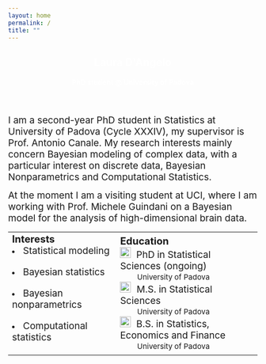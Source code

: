 ```yaml
---
layout: home
permalink: /
title: ""
---
```




<body>    
<div class="page-lead" style="background-image:url(https://www.engage.it/wp-content/uploads/2016/09/Fig-1.jpg)">
      <div class="wrap page-lead-content">
        <h2>Laura D'Angelo</h2>
        <h4>PhD student @ University of Padova</h4>
      </div><!-- /.page-lead-content -->
    </div><!-- /.page-lead -->
    

<div id="page-wrapper">
<!--[if lt IE 9]><div class="upgrade notice-warning"><strong>Your browser is quite old!</strong> Why not <a href="http://whatbrowser.org/">upgrade to a newer one</a> to better enjoy this site?</div><![endif]-->
<div id="main" role="main">
        <div class="wrap">
          <div class="page-title">
            <h1></h1>
            
</div>
<div class="archive-wrap">
<div class="page-content">
  
<br>  
<font style="font-size:19px">
I am a second-year PhD student in Statistics at University of Padova (Cycle XXXIV), my supervisor is Prof. Antonio Canale. My research interests mainly concern Bayesian modeling of complex data, with a particular interest on discrete data, Bayesian Nonparametrics and Computational Statistics. 
  
<br>
  
At the moment I am a visiting student at UCI, where I am working with Prof. Michele Guindani on a Bayesian model for the analysis of high-dimensional brain data.
</font>

</div>
<!-- /.tiles -->
<table border="0">
 <tr>
    <td>
      <b style="font-size:20px">Interests</b> <br>
      <li>  <font style="font-size:19px"> Statistical modeling </font> </li> <br>
      <li> <font style="font-size:19px"> Bayesian statistics </font> </li><br>
      <li>  <font style="font-size:19px"> Bayesian nonparametrics </font> </li><br>
      <li> <font style="font-size:19px"> Computational statistics </font> </li><br>
   </td>   
   <td>
     <b style="font-size:20px">Education</b> <br>
     <img src="../images/49944.png" width="22"> <img src="../images/spacer.png" height="1px" width="2px"> <font style="font-size:19px">  PhD in Statistical Sciences (ongoing)</font> <br> <img src="../images/spacer.png" height="1px" width="30px"> <font style="font-size:15px"> University of Padova </font><br>
   <img src="../images/49944.png" width="22">  <img src="../images/spacer.png" height="1px" width="2px"><font style="font-size:19px">  M.S. in Statistical Sciences</font> <br> <img src="../images/spacer.png" height="1px" width="30px"> <font style="font-size:15px"> University of Padova </font><br>
     <img src="../images/49944.png" width="22"> <img src="../images/spacer.png" height="1px" width="2px"> <font style="font-size:19px">  B.S. in Statistics, Economics and Finance</font><br> <img src="../images/spacer.png" height="1px" width="30px"> <font style="font-size:15px"> University of Padova </font><br>
     
   </td>
 </tr> 
</table>

</div><!-- /.page-content -->
</div><!-- /.archive-wrap -->
</div><!-- /.wrap -->
</div><!-- /#main -->

</body>

<style>
element {
    background-image: url(https://www.engage.it/wp-content/uploads/2016/09/Fig-1.jpg);
}
.page-lead {
    background-position: center top;
    background-repeat: no-repeat;
    background-attachment: fixed;
    background-size: cover;
    text-align: center;
    color: #fff;
}
body{
  margin: 0;
}
body, html{
  height: 70%;
}
  
  
  
element.style {
}
b, i, strong, em, blockquote, p, q, span, figure, img, h1, h2, header, input, a, tr, td, .highlight {
    -webkit-transition: color 0.2s ease-out,border-color 0.2s ease-out;
    -moz-transition: border-color 0.2s ease-out;
    transition: border-color 0.2s ease-out;
}
</style>
